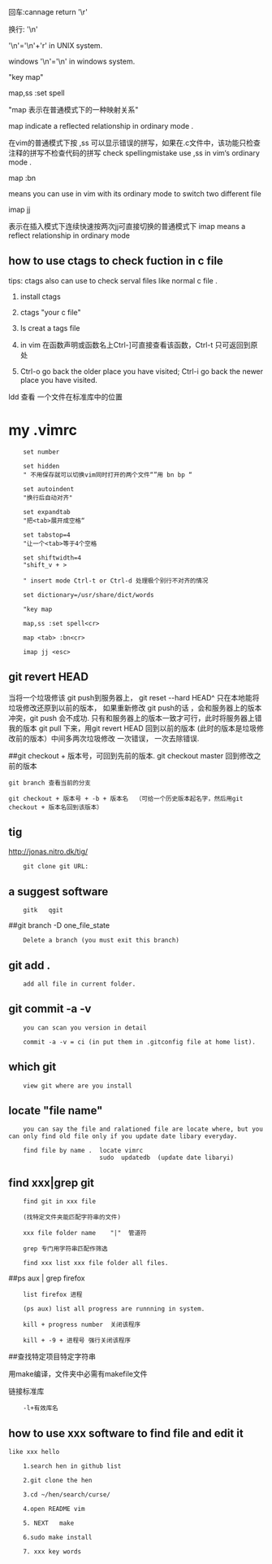 回车:cannage return '\r'

换行:    '\n'

'\n'='\n'+\'r' in UNIX system.

windows '\n'='\n' in windows system.

"key map"

map,ss :set spell<cr>

"map 表示在普通模式下的一种映射关系"

map indicate a reflected relationship in ordinary mode .

在vim的普通模式下按 ,ss 可以显示错误的拼写，如果在.c文件中，该功能只检查注释的拼写不检查代码的拼写
check spellingmistake use ,ss in vim‘s ordinary mode .

map <tab> :bn<rc>

means you can use <tab> in vim with its ordinary mode to switch two different file

imap <esc> jj

表示在插入模式下连续快速按两次jj可直接切换的普通模式下 imap means a reflect relationship in ordinary mode

## how to use ctags to check fuction in c file 

tips: ctags also can use to check serval files like normal c file .

1. install ctags

2. ctags "your c file" 

3. ls creat a tags file 

4. in vim 在函数声明或函数名上Ctrl-]可直接查看该函数，Ctrl-t 只可返回到原处

5. Ctrl-o go back the older place you have visited;
   Ctrl-i go back the newer place you have visited.


ldd 查看 一个文件在标准库中的位置


# my .vimrc

        set number

        set hidden
        " 不用保存就可以切换vim同时打开的两个文件“”用 bn bp “ 

        set autoindent
        "换行后自动对齐"

        set expandtab
        "把<tab>展开成空格“

        set tabstop=4
        "让一个<tab>等于4个空格

        set shiftwidth=4
        "shift_v + >

        " insert mode Ctrl-t or Ctrl-d 处理极个别行不对齐的情况

        set dictionary=/usr/share/dict/words

        "key map

        map,ss :set spell<cr>

        map <tab> :bn<cr>

        imap jj <esc>



## git revert HEAD

当将一个垃圾修该 git push到服务器上， git reset --hard HEAD^ 只在本地能将垃圾修改还原到以前的版本， 如果重新修改 git push的话 ，会和服务器上的版本冲突，git push 会不成功. 只有和服务器上的版本一致才可行，此时将服务器上错我的版本 git pull 下来，用git revert HEAD 回到以前的版本 (此时的版本是垃圾修改前的版本）中间多两次垃圾修改 一次错误， 一次去除错误.

##git checkout + 版本号，可回到先前的版本.
    git checkout master 回到修改之前的版本

    git branch 查看当前的分支

    git checkout + 版本号 + -b + 版本名  （可给一个历史版本起名字，然后用git checkout + 版本名回到该版本）

## tig

http://jonas.nitro.dk/tig/

        git clone git URL:

## a  suggest software

        gitk   qgit

##git branch -D one_file_state
        
        Delete a branch (you must exit this branch)


## git add .

        add all file in current folder.

## git commit -a -v
        
        you can scan you version in detail

        commit -a -v = ci (in put them in .gitconfig file at home list).

## which git 

        view git where are you install

## locate "file name" 

        you can say the file and ralationed file are locate where, but you can only find old file only if you update date libary everyday.

        find file by name .  locate vimrc
                             sudo  updatedb  (update date libaryi)
## find xxx|grep git 
        find git in xxx file 
        
        (找特定文件夹能匹配字符串的文件)
        
        xxx file folder name    "|"  管道符
        
        grep 专门用字符串匹配作筛选

        find xxx list xxx file folder all files. 

##ps aux | grep firefox 
        
        list firefox 进程

        (ps aux) list all progress are runnning in system.
        
        kill + progress number  关闭该程序

        kill + -9 + 进程号 强行关闭该程序

##查找特定项目特定字符串


用make编译，文件夹中必需有makefile文件

链接标准库

        -l+有效库名

## how to use xxx software to find file and edit it 
    like xxx hello

        1.search hen in github list 
        
        2.git clone the hen 

        3.cd ~/hen/search/curse/

        4.open README vim  
        
        5. NEXT   make 

        6.sudo make install  

        7. xxx key words
